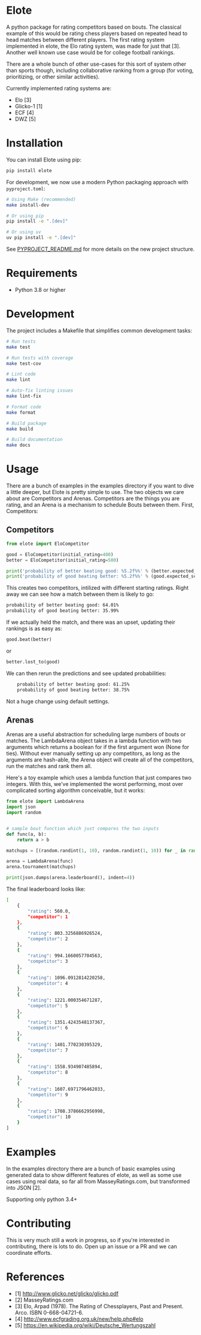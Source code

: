 Elote
=====

A python package for rating competitors based on bouts. The classical example of this would be rating chess players based
on repeated head to head matches between different players. The first rating system implemented in elote, the Elo rating
system, was made for just that [3]. Another well known use case would be for college football rankings.

There are a whole bunch of other use-cases for this sort of system other than sports though, including collaborative
ranking from a group (for voting, prioritizing, or other similar activities).

Currently implemented rating systems are:

 * Elo [3]
 * Glicko-1 [1]
 * ECF [4]
 * DWZ [5]

Installation
===========

You can install Elote using pip:

```bash
pip install elote
```

For development, we now use a modern Python packaging approach with `pyproject.toml`:

```bash
# Using Make (recommended)
make install-dev

# Or using pip
pip install -e ".[dev]"

# Or using uv
uv pip install -e ".[dev]"
```

See [PYPROJECT_README.md](PYPROJECT_README.md) for more details on the new project structure.

Requirements
===========

- Python 3.8 or higher

Development
===========

The project includes a Makefile that simplifies common development tasks:

```bash
# Run tests
make test

# Run tests with coverage
make test-cov

# Lint code
make lint

# Auto-fix linting issues
make lint-fix

# Format code
make format

# Build package
make build

# Build documentation
make docs
```

Usage
=====

There are a bunch of examples in the examples directory if you want to dive a little deeper, but 
Elote is pretty simple to use. The two objects we care about are Competitors and Arenas. Competitors 
are the things you are rating, and an Arena is a mechanism to schedule Bouts between them. First, Competitors:

Competitors
-----------

```python
from elote import EloCompetitor

good = EloCompetitor(initial_rating=400)
better = EloCompetitor(initial_rating=500)

print('probability of better beating good: %5.2f%%' % (better.expected_score(good) * 100, ))
print('probability of good beating better: %5.2f%%' % (good.expected_score(better) * 100, ))
```

This creates two competitors, intilized with different starting ratings. Right away we can see how a match
between them is likely to go:

```bash
probability of better beating good: 64.01%
probability of good beating better: 35.99%
```

If we actually held the match, and there was an upset, updating their rankings is as easy as:

```python
good.beat(better)
```

or

```python
better.lost_to(good)
```

We can then rerun the predictions and see updated probabilities:

```bash
    probability of better beating good: 61.25%
    probability of good beating better: 38.75%
```

Not a huge change using default settings.

Arenas
------

Arenas are a useful abstraction for scheduling large numbers of bouts or matches. The LambdaArena object 
takes in a lambda function with two arguments which returns a boolean for if the first argument won (None for ties). Without 
ever manually setting up any competitors, as long as the arguments are hash-able, the Arena object will create
all of the competitors, run the matches and rank them all. 

Here's a toy example which uses a lambda function that just compares two integers. With this, we've implemented
the worst performing, most over complicated sorting algorithm conceivable, but it works:

```python
from elote import LambdaArena
import json
import random


# sample bout function which just compares the two inputs
def func(a, b):
    return a > b

matchups = [(random.randint(1, 10), random.randint(1, 10)) for _ in range(1000)]

arena = LambdaArena(func)
arena.tournament(matchups)

print(json.dumps(arena.leaderboard(), indent=4))
```

The final leaderboard looks like:

```bash
[
    {
        "rating": 560.0,
        "competitor": 1
    },
    {
        "rating": 803.3256886926524,
        "competitor": 2
    },
    {
        "rating": 994.1660057704563,
        "competitor": 3
    },
    {
        "rating": 1096.0912814220258,
        "competitor": 4
    },
    {
        "rating": 1221.000354671287,
        "competitor": 5
    },
    {
        "rating": 1351.4243548137367,
        "competitor": 6
    },
    {
        "rating": 1401.770230395329,
        "competitor": 7
    },
    {
        "rating": 1558.934907485894,
        "competitor": 8
    },
    {
        "rating": 1607.6971796462033,
        "competitor": 9
    },
    {
        "rating": 1708.3786662956998,
        "competitor": 10
    }
]
```


Examples
========

In the examples directory there are a bunch of basic examples using generated data to show different features of elote,
as well as some use cases using real data, so far all from MasseyRatings.com, but transformed into JSON [2].

Supporting only python 3.4+

Contributing
============

This is very much still a work in progress, so if you're interested in contributing, there is lots to do. Open up an
issue or a PR and we can coordinate efforts.

References
==========

 - [1] http://www.glicko.net/glicko/glicko.pdf
 - [2] MasseyRatings.com
 - [3] Elo, Arpad (1978). The Rating of Chessplayers, Past and Present. Arco. ISBN 0-668-04721-6.
 - [4] http://www.ecfgrading.org.uk/new/help.php#elo
 - [5] https://en.wikipedia.org/wiki/Deutsche_Wertungszahl
